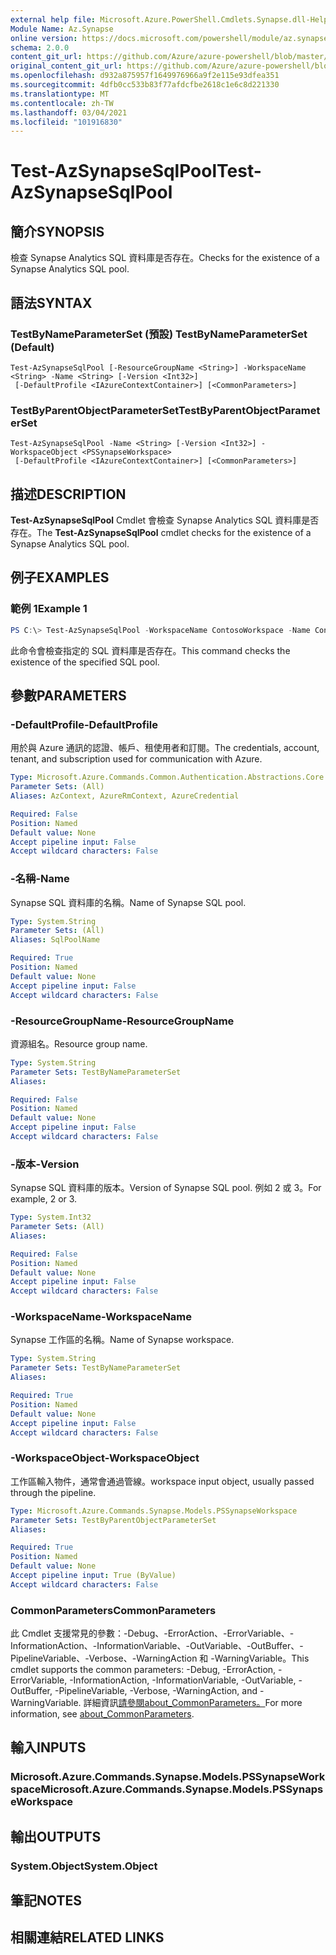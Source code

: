 ```yaml
---
external help file: Microsoft.Azure.PowerShell.Cmdlets.Synapse.dll-Help.xml
Module Name: Az.Synapse
online version: https://docs.microsoft.com/powershell/module/az.synapse/test-azsynapsesqlpool
schema: 2.0.0
content_git_url: https://github.com/Azure/azure-powershell/blob/master/src/Synapse/Synapse/help/Test-AzSynapseSqlPool.md
original_content_git_url: https://github.com/Azure/azure-powershell/blob/master/src/Synapse/Synapse/help/Test-AzSynapseSqlPool.md
ms.openlocfilehash: d932a875957f1649976966a9f2e115e93dfea351
ms.sourcegitcommit: 4dfb0cc533b83f77afdcfbe2618c1e6c8d221330
ms.translationtype: MT
ms.contentlocale: zh-TW
ms.lasthandoff: 03/04/2021
ms.locfileid: "101916830"
---
```

# <span data-ttu-id="73eaf-101">Test-AzSynapseSqlPool</span><span class="sxs-lookup"><span data-stu-id="73eaf-101">Test-AzSynapseSqlPool</span></span>

## <span data-ttu-id="73eaf-102">簡介</span><span class="sxs-lookup"><span data-stu-id="73eaf-102">SYNOPSIS</span></span>
<span data-ttu-id="73eaf-103">檢查 Synapse Analytics SQL 資料庫是否存在。</span><span class="sxs-lookup"><span data-stu-id="73eaf-103">Checks for the existence of a Synapse Analytics SQL pool.</span></span>

## <span data-ttu-id="73eaf-104">語法</span><span class="sxs-lookup"><span data-stu-id="73eaf-104">SYNTAX</span></span>

### <span data-ttu-id="73eaf-105">TestByNameParameterSet (預設) </span><span class="sxs-lookup"><span data-stu-id="73eaf-105">TestByNameParameterSet (Default)</span></span>
```
Test-AzSynapseSqlPool [-ResourceGroupName <String>] -WorkspaceName <String> -Name <String> [-Version <Int32>]
 [-DefaultProfile <IAzureContextContainer>] [<CommonParameters>]
```

### <span data-ttu-id="73eaf-106">TestByParentObjectParameterSet</span><span class="sxs-lookup"><span data-stu-id="73eaf-106">TestByParentObjectParameterSet</span></span>
```
Test-AzSynapseSqlPool -Name <String> [-Version <Int32>] -WorkspaceObject <PSSynapseWorkspace>
 [-DefaultProfile <IAzureContextContainer>] [<CommonParameters>]
```

## <span data-ttu-id="73eaf-107">描述</span><span class="sxs-lookup"><span data-stu-id="73eaf-107">DESCRIPTION</span></span>
<span data-ttu-id="73eaf-108">**Test-AzSynapseSqlPool** Cmdlet 會檢查 Synapse Analytics SQL 資料庫是否存在。</span><span class="sxs-lookup"><span data-stu-id="73eaf-108">The **Test-AzSynapseSqlPool** cmdlet checks for the existence of a Synapse Analytics SQL pool.</span></span>

## <span data-ttu-id="73eaf-109">例子</span><span class="sxs-lookup"><span data-stu-id="73eaf-109">EXAMPLES</span></span>

### <span data-ttu-id="73eaf-110">範例 1</span><span class="sxs-lookup"><span data-stu-id="73eaf-110">Example 1</span></span>
```powershell
PS C:\> Test-AzSynapseSqlPool -WorkspaceName ContosoWorkspace -Name ContosoSqlPool
```

<span data-ttu-id="73eaf-111">此命令會檢查指定的 SQL 資料庫是否存在。</span><span class="sxs-lookup"><span data-stu-id="73eaf-111">This command checks the existence of the specified SQL pool.</span></span>

## <span data-ttu-id="73eaf-112">參數</span><span class="sxs-lookup"><span data-stu-id="73eaf-112">PARAMETERS</span></span>

### <span data-ttu-id="73eaf-113">-DefaultProfile</span><span class="sxs-lookup"><span data-stu-id="73eaf-113">-DefaultProfile</span></span>
<span data-ttu-id="73eaf-114">用於與 Azure 通訊的認證、帳戶、租使用者和訂閱。</span><span class="sxs-lookup"><span data-stu-id="73eaf-114">The credentials, account, tenant, and subscription used for communication with Azure.</span></span>

```yaml
Type: Microsoft.Azure.Commands.Common.Authentication.Abstractions.Core.IAzureContextContainer
Parameter Sets: (All)
Aliases: AzContext, AzureRmContext, AzureCredential

Required: False
Position: Named
Default value: None
Accept pipeline input: False
Accept wildcard characters: False
```

### <span data-ttu-id="73eaf-115">-名稱</span><span class="sxs-lookup"><span data-stu-id="73eaf-115">-Name</span></span>
<span data-ttu-id="73eaf-116">Synapse SQL 資料庫的名稱。</span><span class="sxs-lookup"><span data-stu-id="73eaf-116">Name of Synapse SQL pool.</span></span>

```yaml
Type: System.String
Parameter Sets: (All)
Aliases: SqlPoolName

Required: True
Position: Named
Default value: None
Accept pipeline input: False
Accept wildcard characters: False
```

### <span data-ttu-id="73eaf-117">-ResourceGroupName</span><span class="sxs-lookup"><span data-stu-id="73eaf-117">-ResourceGroupName</span></span>
<span data-ttu-id="73eaf-118">資源組名。</span><span class="sxs-lookup"><span data-stu-id="73eaf-118">Resource group name.</span></span>

```yaml
Type: System.String
Parameter Sets: TestByNameParameterSet
Aliases:

Required: False
Position: Named
Default value: None
Accept pipeline input: False
Accept wildcard characters: False
```

### <span data-ttu-id="73eaf-119">-版本</span><span class="sxs-lookup"><span data-stu-id="73eaf-119">-Version</span></span>
<span data-ttu-id="73eaf-120">Synapse SQL 資料庫的版本。</span><span class="sxs-lookup"><span data-stu-id="73eaf-120">Version of Synapse SQL pool.</span></span> <span data-ttu-id="73eaf-121">例如 2 或 3。</span><span class="sxs-lookup"><span data-stu-id="73eaf-121">For example, 2 or 3.</span></span>

```yaml
Type: System.Int32
Parameter Sets: (All)
Aliases:

Required: False
Position: Named
Default value: None
Accept pipeline input: False
Accept wildcard characters: False
```

### <span data-ttu-id="73eaf-122">-WorkspaceName</span><span class="sxs-lookup"><span data-stu-id="73eaf-122">-WorkspaceName</span></span>
<span data-ttu-id="73eaf-123">Synapse 工作區的名稱。</span><span class="sxs-lookup"><span data-stu-id="73eaf-123">Name of Synapse workspace.</span></span>

```yaml
Type: System.String
Parameter Sets: TestByNameParameterSet
Aliases:

Required: True
Position: Named
Default value: None
Accept pipeline input: False
Accept wildcard characters: False
```

### <span data-ttu-id="73eaf-124">-WorkspaceObject</span><span class="sxs-lookup"><span data-stu-id="73eaf-124">-WorkspaceObject</span></span>
<span data-ttu-id="73eaf-125">工作區輸入物件，通常會通過管線。</span><span class="sxs-lookup"><span data-stu-id="73eaf-125">workspace input object, usually passed through the pipeline.</span></span>

```yaml
Type: Microsoft.Azure.Commands.Synapse.Models.PSSynapseWorkspace
Parameter Sets: TestByParentObjectParameterSet
Aliases:

Required: True
Position: Named
Default value: None
Accept pipeline input: True (ByValue)
Accept wildcard characters: False
```

### <span data-ttu-id="73eaf-126">CommonParameters</span><span class="sxs-lookup"><span data-stu-id="73eaf-126">CommonParameters</span></span>
<span data-ttu-id="73eaf-127">此 Cmdlet 支援常見的參數：-Debug、-ErrorAction、-ErrorVariable、-InformationAction、-InformationVariable、-OutVariable、-OutBuffer、-PipelineVariable、-Verbose、-WarningAction 和 -WarningVariable。</span><span class="sxs-lookup"><span data-stu-id="73eaf-127">This cmdlet supports the common parameters: -Debug, -ErrorAction, -ErrorVariable, -InformationAction, -InformationVariable, -OutVariable, -OutBuffer, -PipelineVariable, -Verbose, -WarningAction, and -WarningVariable.</span></span> <span data-ttu-id="73eaf-128">詳細資訊[請參閱about_CommonParameters。](http://go.microsoft.com/fwlink/?LinkID=113216)</span><span class="sxs-lookup"><span data-stu-id="73eaf-128">For more information, see [about_CommonParameters](http://go.microsoft.com/fwlink/?LinkID=113216).</span></span>

## <span data-ttu-id="73eaf-129">輸入</span><span class="sxs-lookup"><span data-stu-id="73eaf-129">INPUTS</span></span>

### <span data-ttu-id="73eaf-130">Microsoft.Azure.Commands.Synapse.Models.PSSynapseWorkspace</span><span class="sxs-lookup"><span data-stu-id="73eaf-130">Microsoft.Azure.Commands.Synapse.Models.PSSynapseWorkspace</span></span>

## <span data-ttu-id="73eaf-131">輸出</span><span class="sxs-lookup"><span data-stu-id="73eaf-131">OUTPUTS</span></span>

### <span data-ttu-id="73eaf-132">System.Object</span><span class="sxs-lookup"><span data-stu-id="73eaf-132">System.Object</span></span>
## <span data-ttu-id="73eaf-133">筆記</span><span class="sxs-lookup"><span data-stu-id="73eaf-133">NOTES</span></span>

## <span data-ttu-id="73eaf-134">相關連結</span><span class="sxs-lookup"><span data-stu-id="73eaf-134">RELATED LINKS</span></span>
